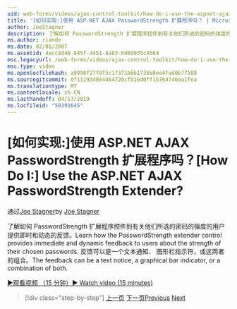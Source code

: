 ```yaml
---
uid: web-forms/videos/ajax-control-toolkit/how-do-i-use-the-aspnet-ajax-passwordstrength-extender
title: '[如何实现:]使用 ASP.NET AJAX PasswordStrength 扩展程序吗？ | Microsoft Docs'
author: JoeStagner
description: 了解如何 PasswordStrength 扩展程序控件到有关他们所选的密码的强度的用户提供即时和动态的反馈。 反馈 c 中...
ms.author: riande
ms.date: 02/01/2007
ms.assetid: 4acc8d48-845f-4451-8a83-0d6d935c4564
msc.legacyurl: /web-forms/videos/ajax-control-toolkit/how-do-i-use-the-aspnet-ajax-passwordstrength-extender
msc.type: video
ms.openlocfilehash: a9990f27f8f5c17371b6b1738a0ee4fad0b77588
ms.sourcegitcommit: 0f1119340e4464720cfd16d0ff15764746ea1fea
ms.translationtype: MT
ms.contentlocale: zh-CN
ms.lasthandoff: 04/17/2019
ms.locfileid: "59391645"
---
```

# <a name="how-do-i-use-the-aspnet-ajax-passwordstrength-extender"></a><span data-ttu-id="61fd5-105">[如何实现:]使用 ASP.NET AJAX PasswordStrength 扩展程序吗？</span><span class="sxs-lookup"><span data-stu-id="61fd5-105">[How Do I:] Use the ASP.NET AJAX PasswordStrength Extender?</span></span>

<span data-ttu-id="61fd5-106">通过[Joe Stagner](https://github.com/JoeStagner)</span><span class="sxs-lookup"><span data-stu-id="61fd5-106">by [Joe Stagner](https://github.com/JoeStagner)</span></span>

<span data-ttu-id="61fd5-107">了解如何 PasswordStrength 扩展程序控件到有关他们所选的密码的强度的用户提供即时和动态的反馈。</span><span class="sxs-lookup"><span data-stu-id="61fd5-107">Learn how the PasswordStrength extender control provides immediate and dynamic feedback to users about the strength of their chosen passwords.</span></span> <span data-ttu-id="61fd5-108">反馈可以是一个文本通知、 图形栏指示符，或这两者的组合。</span><span class="sxs-lookup"><span data-stu-id="61fd5-108">The feedback can be a text notice, a graphical bar indicator, or a combination of both.</span></span>

[<span data-ttu-id="61fd5-109">&#9654;观看视频 （15 分钟）</span><span class="sxs-lookup"><span data-stu-id="61fd5-109">&#9654; Watch video (15 minutes)</span></span>](https://channel9.msdn.com/Blogs/ASP-NET-Site-Videos/how-do-i-use-the-aspnet-ajax-passwordstrength-extender)

> [!div class="step-by-step"]
> <span data-ttu-id="61fd5-110">[上一页](how-do-i-use-the-aspnet-ajax-dropshadow-extender.md)
> [下一页](how-do-i-get-started-with-the-aspnet-ajax-animation-extender-control.md)</span><span class="sxs-lookup"><span data-stu-id="61fd5-110">[Previous](how-do-i-use-the-aspnet-ajax-dropshadow-extender.md)
[Next](how-do-i-get-started-with-the-aspnet-ajax-animation-extender-control.md)</span></span>
